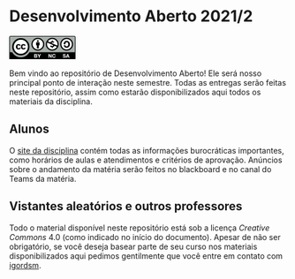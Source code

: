 # Desenvolvimento Aberto 2021/2

![License CC-BY-NC-SA 4.0](aulas/cc-by-nc-sa-small.png)

Bem vindo ao repositório de Desenvolvimento Aberto! Ele será nosso principal ponto de interação neste semestre. Todas as entregas serão feitas neste repositório, assim como estarão disponibilizados aqui todos os materiais da disciplina. 

## Alunos

O [site da disciplina](https://insper.github.io/dev-aberto/) contém todas as informações burocráticas importantes, como horários de aulas e atendimentos e critérios de aprovação. Anúncios sobre o andamento da matéria serão feitos no blackboard e no canal do Teams da matéria.

## Vistantes aleatórios e outros professores

Todo o material disponível neste repositório está sob a licença *Creative Commons* 4.0 (como indicado no início do documento). Apesar de não ser obrigatório, se você deseja basear parte de seu curso nos materiais disponibilizados aqui pedimos gentilmente que você entre em contato com [igordsm](http://github.com/igordsm). 